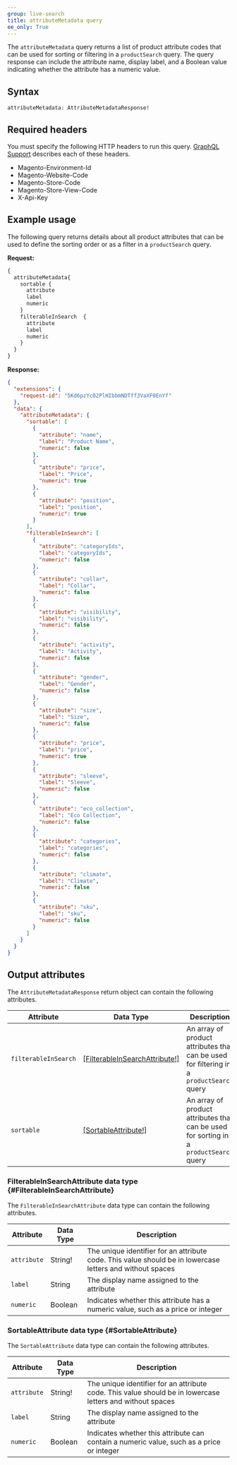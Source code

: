 ```yaml
---
group: live-search
title: attributeMetadata query
ee_only: True
---
```


The `attributeMetadata` query returns a list of product attribute codes that can be used for sorting or filtering in a `productSearch` query. The query response can include the attribute name, display label, and a Boolean value indicating whether the attribute has a numeric value.

## Syntax

`attributeMetadata: AttributeMetadataResponse!`

## Required headers

You must specify the following HTTP headers to run this query. [GraphQL Support]({{site.baseurl}}/live-search/graphql-playground.html#headers-list) describes each of these headers.

-  Magento-Environment-Id
-  Magento-Website-Code
-  Magento-Store-Code
-  Magento-Store-View-Code
-  X-Api-Key

## Example usage

The following query returns details about all product attributes that can be used to define the sorting order or as a filter in a `productSearch` query.

**Request:**

```graphql
{
  attributeMetadata{
    sortable {
      attribute
      label
      numeric
    }
    filterableInSearch  {
      attribute
      label
      numeric
    }
  }
}
```

**Response:**

```json
{
  "extensions": {
    "request-id": "5Kd6pzYc02PlHIbbmNDTff3VaXF0EnYf"
  },
  "data": {
    "attributeMetadata": {
      "sortable": [
        {
          "attribute": "name",
          "label": "Product Name",
          "numeric": false
        },
        {
          "attribute": "price",
          "label": "Price",
          "numeric": true
        },
        {
          "attribute": "position",
          "label": "position",
          "numeric": true
        }
      ],
      "filterableInSearch": [
        {
          "attribute": "categoryIds",
          "label": "categoryIds",
          "numeric": false
        },
        {
          "attribute": "collar",
          "label": "Collar",
          "numeric": false
        },
        {
          "attribute": "visibility",
          "label": "visibility",
          "numeric": false
        },
        {
          "attribute": "activity",
          "label": "Activity",
          "numeric": false
        },
        {
          "attribute": "gender",
          "label": "Gender",
          "numeric": false
        },
        {
          "attribute": "size",
          "label": "Size",
          "numeric": false
        },
        {
          "attribute": "price",
          "label": "price",
          "numeric": true
        },
        {
          "attribute": "sleeve",
          "label": "Sleeve",
          "numeric": false
        },
        {
          "attribute": "eco_collection",
          "label": "Eco Collection",
          "numeric": false
        },
        {
          "attribute": "categories",
          "label": "categories",
          "numeric": false
        },
        {
          "attribute": "climate",
          "label": "Climate",
          "numeric": false
        },
        {
          "attribute": "sku",
          "label": "sku",
          "numeric": false
        }
      ]
    }
  }
}
```

## Output attributes

The `AttributeMetadataResponse` return object can contain the following attributes.

Attribute | Data Type | Description
--- | --- | ---
`filterableInSearch` | [[FilterableInSearchAttribute!]](#FilterableInSearchAttribute) | An array of product attributes that can be used for filtering in a `productSearch` query
`sortable` | [[SortableAttribute!]](#SortableAttribute) | An array of product attributes that can be used for sorting in a `productSearch` query

### FilterableInSearchAttribute data type {#FilterableInSearchAttribute}

The `FilterableInSearchAttribute` data type can contain the following attributes.

Attribute | Data Type | Description
--- | --- | ---
`attribute` | String! | The unique identifier for an attribute code. This value should be in lowercase letters and without spaces
`label` | String | The display name assigned to the attribute
`numeric` | Boolean | Indicates whether this attribute has a numeric value, such as a price or integer

### SortableAttribute data type {#SortableAttribute}

The `SortableAttribute` data type can contain the following attributes.

Attribute | Data Type | Description
--- | --- | ---
`attribute` | String! | The unique identifier for an attribute code. This value should be in lowercase letters and without spaces
`label` | String | The display name assigned to the attribute
`numeric` | Boolean | Indicates whether this attribute can contain a numeric value, such as a price or integer
